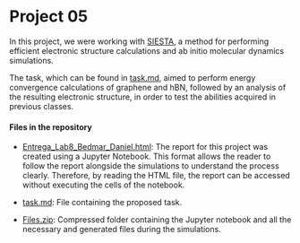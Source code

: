 # Project 05

In this project, we were working with [SIESTA](https://siesta-project.org/siesta/About/overview.html), a method for performing efficient electronic structure calculations and ab initio molecular dynamics simulations.

The task, which can be found in [task.md](task.md), aimed to perform energy convergence calculations of graphene and hBN, followed by an analysis of the resulting electronic structure, in order to test the abilities acquired in previous classes.

#### Files in the repository

- [Entrega_Lab8_Bedmar_Daniel.html](Entrega_Lab8_Bedmar_Daniel.html): The report for this project was created using a Jupyter Notebook. This format allows the reader to follow the report alongside the simulations to understand the process clearly. Therefore, by reading the HTML file, the report can be accessed without executing the cells of the notebook.

- [task.md](task.md): File containing the proposed task.

- [Files.zip](Files.zip): Compressed folder containing the Jupyter notebook and all the necessary and generated files during the simulations.

